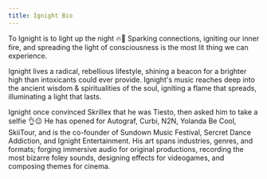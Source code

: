 ```yaml
---
title: Ignight Bio
---
```


To Ignight is to light up the night 🔥🌙  Sparking connections, igniting our inner fire, and spreading the light of consciousness is the most lit thing we can experience.

Ignight lives a radical, rebellious lifestyle, shining a beacon for a brighter high than intoxicants could ever provide.  Ignight's music reaches deep into the ancient wisdom & spiritualities of the soul, igniting a flame that spreads, illuminating a light that lasts.

Ignight once convinced Skrillex that he was Tiesto, then asked him to take a selfie 👌😐  He has opened for Autograf, Curbi, N2N, Yolanda Be Cool, SkiiTour, and is the co-founder of Sundown Music Festival, Sercret Dance Addiction, and Ignight Entertainment.  His art spans industries, genres, and formats; forging immersive audio for original productions, recording the most bizarre foley sounds, designing effects for videogames, and composing themes for cinema.
